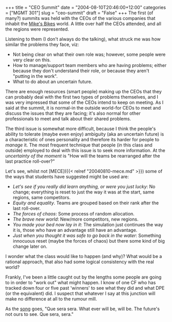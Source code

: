 +++
title = "CEO Summit"
date = "2004-08-10T20:46:00+12:00"
categories = ["MGMT 301"]
slug = "ceo-summit"
draft = "False"
+++
The first (of many?) summits was held with the CEOs of the various
companies that inhabit the [Mike's Bikes](http://www.smartsims.com)
world. A little over half the CEOs attended, and all the regions were
represented.

Listening to them (I don't always do the talking), what struck me was
how similar the problems they face, viz:

- Not being clear on what their own role was; however, some people
were very clear on this.
- How to manage/support team members who are having problems;
either because they don't understand their role, or because they
aren't "putting in the work".
- What to do about an uncertain future.

There are enough resources (smart people) making up the CEOs that they
can probably deal with the first two types of problems themselves,
and I was very impressed that some of the CEOs intend to keep on
meeting. As I said at the summit, it is normal-in the outside
world-for CEOs to meet and discuss the issues that they are facing;
it's also normal for other professionals to meet and talk about
their shared problems.

The third issue is somewhat more difficult, because I think the
people's ability to tolerate (maybe even enjoy) ambiguity (aka an
uncertain future) is a characteristic of ones personality and
therefore its harder for people to _manage_ it. The most frequent
technique that people (in this class and outside) employed to deal
with this issue is to seek more information. At the _uncertainty of
the moment_ is "How will the teams be rearranged after the last
practice roll-over?"

Let's see, whilst not [MECE]({{< relref "20040810-mece.md" >}})
some of the ways that students have suggested might be used are:

- _Let's see if you really did learn anything, or were you just
lucky_: No change; everything is reset to just the way it was at the
start, same regions, same competitors.
- _Equity and equality_. Teams are grouped based on their rank after
the last roll-over.
- _The forces of chaos_: Some process of random allocation.
- _The brave new world_: New/more competitors, new regions.
- _You made your bed now lay in it_: The simulation just
continues the way it is, those who have an advantage still have an
advantage.
- _Just when you thought it was safe to go back in the water_: Something 
innocuous reset (maybe the forces of chaos) but there some
kind of big change later on.

I wonder what the class would like to happen (and why)? What would be
a rational approach, that also had some logical consistency with the
real world?

Frankly, I've been a little caught out by the lengths some people are
going to in order to "work out" what might happen. I know of one CF who has tracked down four or five past
'winners' to see what they did and what DPE
(or the equivalent) did. I suspect that whatever I say at this
junction will make no difference at all to the rumour mill.

As the
[song](http://www.dorisday.net/The_Man_Who_Knew_Too_Much/Que_Sera_Sera/que_sera_sera.htm)
goes, "Que sera sera. What ever will be, will be. The future's not ours
to see. Que sera, sera."

